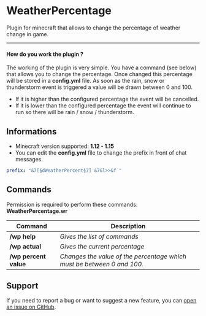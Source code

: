 # WeatherPercentage

Plugin for minecraft that allows to change the percentage of weather change in game.

---

#### __How do you work the plugin ?__
The working of the plugin is very simple. You have a command (see below) that allows you to change the percentage. Once changed this percentage will be stored in a **config.yml** file.
As soon as the rain, snow or thunderstorm event is triggered a value will be drawn between 0 and 100. 
 - If it is higher than the configured percentage the event will be cancelled.
 - If it is lower than the configured percentage the event will continue to run so there will be rain / snow / thunderstorm.

## Informations

- Minecraft version supported: **1.12 - 1.15**
- You can edit the **config.yml** file to change the prefix in front of chat messages.

```yml
prefix: "&7[§dWeatherPercent§7] &7&l>>&f "
```

## Commands

Permission is required to perform these commands: **WeatherPercentage.wr**

Command | Description 
--- | --- 
**/wp help** | *Gives the list of commands* 
**/wp actual** | *Gives the current percentage* 
**/wp percent value** | *Changes the value of the percentage which must be between 0 and 100.* 

## Support

If you need to report a bug or want to suggest a new feature, you can [open an issue on GitHub](https://github.com/Eowalim/WeatherPercentage/issues/new/choose).
